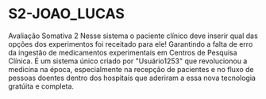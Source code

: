 # S2-JOAO_LUCAS
 Avaliação Somativa 2
 Nesse sistema o paciente clínico deve inserir qual das opções dos experimentos foi receitado para ele! Garantindo a falta de erro da ingestão de medicamentos experimentais em Centros de Pesquisa Clínica.
 É um sistema único criado por "Usuário1253" que revolucionou a medicina na época, especialmente na recepção de pacientes e no fluxo de pessoas doentes dentro dos hospitais que aderiram a essa nova tecnologia gratúita e completa.